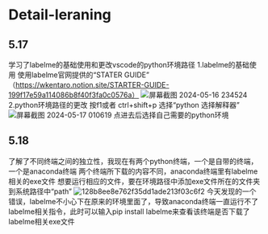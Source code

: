 # Detail-leraning
## 5.17 
学习了labelme的基础使用和更改vscode的python环境路径
1.labelme的基础使用
使用labelme官网提供的“STATER GUIDE”               （https://wkentaro.notion.site/STARTER-GUIDE-199f17e59a114086b8f40f3fa0c0576a）
![屏幕截图 2024-05-16 234524](https://github.com/OT114514/Detail-leraning/assets/169598472/c16a52b8-bac9-406a-af1f-7f40e99243da)
2.python环境路径的更改
按f1或者 ctrl+shift+p 选择“python 选择解释器”
![屏幕截图 2024-05-17 010619](https://github.com/OT114514/Detail-leraning/assets/169598472/2a60a595-d072-4691-8eec-68e790d220b2)
点进去后选择自己需要的python环境

## 5.18
了解了不同终端之间的独立性，我现在有两个python终端，一个是自带的终端，一个是anaconda终端
两个终端所下载的内容不同，anaconda终端里有labelme相关的exe文件
想要运行相应的文件，要在环境路径中添加exe文件所在的文件夹到系统路径中“path”
![128b8ee8e762f35dd1ade213f03c6f2](https://github.com/OT114514/Detail-leraning/assets/169598472/0b571027-c701-414b-b59c-84bdd72310d1)
今天发现的一个错误，labelme不小心下在原来的环境里面了，导致anaconda终端一直运行不了 labelme相关指令，此时可以输入pip install labelme来查看该终端是否下载了labelme相关exe文件
